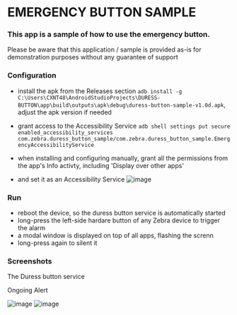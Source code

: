 # EMERGENCY BUTTON SAMPLE

### This app is a sample of how to use the emergency button. 

Please be aware that this application / sample is provided as-is for demonstration purposes without any guarantee of support

### Configuration
- install the apk from the Releases section
    ```adb install -g C:\Users\CXNT48\AndroidStudioProjects\DURESS-BUTTON\app\build\outputs\apk\debug\duress-button-sample-v1.0d.apk```, adjust the apk version if needed

- grant access to the Accessibility Service
    ```adb shell settings put secure enabled_accessibility_services com.zebra.duress_button_sample/com.zebra.duress_button_sample.EmergencyAccessibilityService```

- when installing and configuring manually, grant all the permissions from the app's Info activty, including 'Display over other apps'
- and set it as an Accessibility Service
    ![image](https://github.com/NDZL/DURESS-BUTTON-SAMPLE/assets/11386676/57857212-8bd5-4ca4-a473-955a3a18e3c1)


### Run
- reboot the device, so the duress button service is automatically started
- long-press the left-side hardare button of any Zebra device to trigger the alarm
- a modal window is displayed on top of all apps, flashing the screnn
- long-press again to silent it

### Screenshots

The Duress button service

Ongoing Alert

![image](https://github.com/NDZL/DURESS-BUTTON-SAMPLE/assets/11386676/8e1d3da8-bdbf-4c74-8bee-040e70288d2e)
![image](https://github.com/NDZL/DURESS-BUTTON-SAMPLE/assets/11386676/e1f164ae-d0a0-49fc-8987-ba29e206d9e0)



